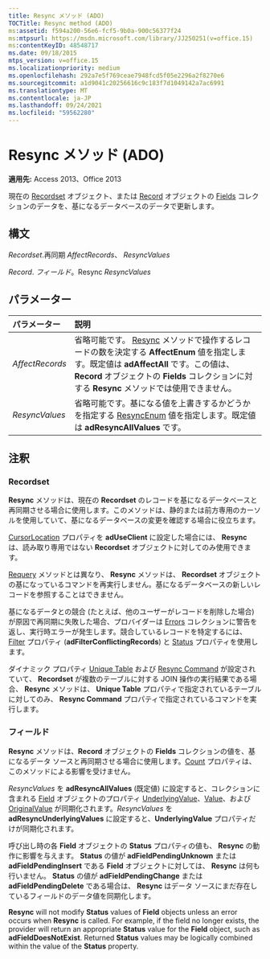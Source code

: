 ```yaml
---
title: Resync メソッド (ADO)
TOCTitle: Resync method (ADO)
ms:assetid: f594a200-56e6-fcf5-9b0a-900c56377f24
ms:mtpsurl: https://msdn.microsoft.com/library/JJ250251(v=office.15)
ms:contentKeyID: 48548717
ms.date: 09/18/2015
mtps_version: v=office.15
ms.localizationpriority: medium
ms.openlocfilehash: 292a7e5f769ceae7948fcd5f05e2296a2f8270e6
ms.sourcegitcommit: a1d9041c20256616c9c183f7d1049142a7ac6991
ms.translationtype: MT
ms.contentlocale: ja-JP
ms.lasthandoff: 09/24/2021
ms.locfileid: "59562280"
---
```

# <a name="resync-method-ado"></a>Resync メソッド (ADO)

**適用先:** Access 2013、Office 2013

現在の [Recordset](recordset-object-ado.md) オブジェクト、または [Record](record-object-ado.md) オブジェクトの [Fields](fields-collection-ado.md) コレクションのデータを、基になるデータベースのデータで更新します。

## <a name="syntax"></a>構文

*Recordset*.再同期 *AffectRecords*、 *ResyncValues*

*Record*. *フィールド*。Resync *ResyncValues*

## <a name="parameters"></a>パラメーター

|パラメーター|説明|
|:--------|:----------|
|*AffectRecords* |省略可能です。 [Resync](affectenum.md) メソッドで操作するレコードの数を決定する **AffectEnum** 値を指定します。既定値は **adAffectAll** です。この値は、 **Record** オブジェクトの **Fields** コレクションに対する **Resync** メソッドでは使用できません。|
|*ResyncValues* |省略可能です。基になる値を上書きするかどうかを指定する [ResyncEnum](resyncenum.md) 値を指定します。既定値は **adResyncAllValues** です。|

## <a name="remarks"></a>注釈

### <a name="recordset"></a>Recordset

**Resync** メソッドは、現在の **Recordset** のレコードを基になるデータベースと再同期させる場合に使用します。このメソッドは、静的または前方専用のカーソルを使用していて、基になるデータベースの変更を確認する場合に役立ちます。

[CursorLocation](cursorlocation-property-ado.md) プロパティを **adUseClient** に設定した場合には、 **Resync** は、読み取り専用ではない **Recordset** オブジェクトに対してのみ使用できます。

[Requery](requery-method-ado.md) メソッドとは異なり、 **Resync** メソッドは、 **Recordset** オブジェクトの基になっているコマンドを再実行しません。基になるデータベースの新しいレコードを参照することはできません。

基になるデータとの競合 (たとえば、他のユーザーがレコードを削除した場合) が原因で再同期に失敗した場合、プロバイダーは [Errors](errors-collection-ado.md) コレクションに警告を返し、実行時エラーが発生します。競合しているレコードを特定するには、[Filter](filter-property-ado.md) プロパティ (**adFilterConflictingRecords**) と [Status](status-property-ado-recordset.md) プロパティを使用します。

ダイナミック プロパティ [Unique Table](unique-table-unique-schema-unique-catalog-properties-dynamic-ado.md) および [Resync Command](resync-command-property-dynamic-ado.md) が設定されていて、 **Recordset** が複数のテーブルに対する JOIN 操作の実行結果である場合、 **Resync** メソッドは、 **Unique Table** プロパティで指定されているテーブルに対してのみ、 **Resync Command** プロパティで指定されているコマンドを実行します。

### <a name="fields"></a>フィールド

**Resync** メソッドは、**Record** オブジェクトの **Fields** コレクションの値を、基になるデータ ソースと再同期させる場合に使用します。[Count](count-property-ado.md) プロパティは、このメソッドによる影響を受けません。

*ResyncValues* を **adResyncAllValues** (既定値) に設定すると、コレクションに含まれる [Field](field-object-ado.md) オブジェクトのプロパティ [UnderlyingValue](underlyingvalue-property-ado.md)、[Value](value-property-ado.md)、および [OriginalValue](originalvalue-property-ado.md) が同期化されます。*ResyncValues* を **adResyncUnderlyingValues** に設定すると、**UnderlyingValue** プロパティだけが同期化されます。

呼び出し時の各 **Field** オブジェクトの **Status** プロパティの値も、 **Resync** の動作に影響を与えます。 **Status** の値が **adFieldPendingUnknown** または **adFieldPendingInsert** である **Field** オブジェクトに対しては、 **Resync** は何も行いません。 **Status** の値が **adFieldPendingChange** または **adFieldPendingDelete** である場合は、 **Resync** はデータ ソースにまだ存在しているフィールドのデータ値を同期化します。

**Resync** will not modify **Status** values of **Field** objects unless an error occurs when **Resync** is called. For example, if the field no longer exists, the provider will return an appropriate **Status** value for the **Field** object, such as **adFieldDoesNotExist**. Returned **Status** values may be logically combined within the value of the **Status** property.

